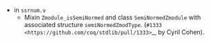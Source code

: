 - in `ssrnum.v`
  + Mixin `Zmodule_isSemiNormed` and class `SemiNormedZmodule` with
    associated structure `semiNormedZmodType`.
    (`#1333 <https://github.com/coq/stdlib/pull/1333>`_,
    by Cyril Cohen).
